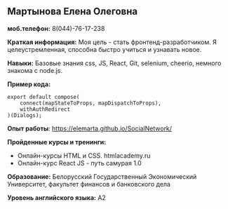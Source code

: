 
## Мартынова Елена Олеговна

**моб.телефон:** 
8(044)-76-17-238

**Краткая информация:**
Моя цель - стать фронтенд-разработчиком. Я целеустремленная, способна быстро учиться и узнавать новое.

**Навыки:** 
Базовые знания css, JS, React, Git, selenium, cheerio, немного знакома с node.js.

**Пример кода:**
```React
export default compose(
    connect(mapStateToProps, mapDispatchToProps),
    withAuthRedirect
)(Dialogs);

```
**Опыт работы**:
https://elemarta.github.io/SocialNetwork/

**Пройденные курсы и тренинги:**

+ Онлайн-курсы HTML и CSS. htmlacademy.ru
+ Онлайн-курс React JS - путь самурая 1.0

**Образование:**
Белорусский Государственный Экономический Университет, факультет финансов и банковского дела

**Уровень английского языка:**
A2
